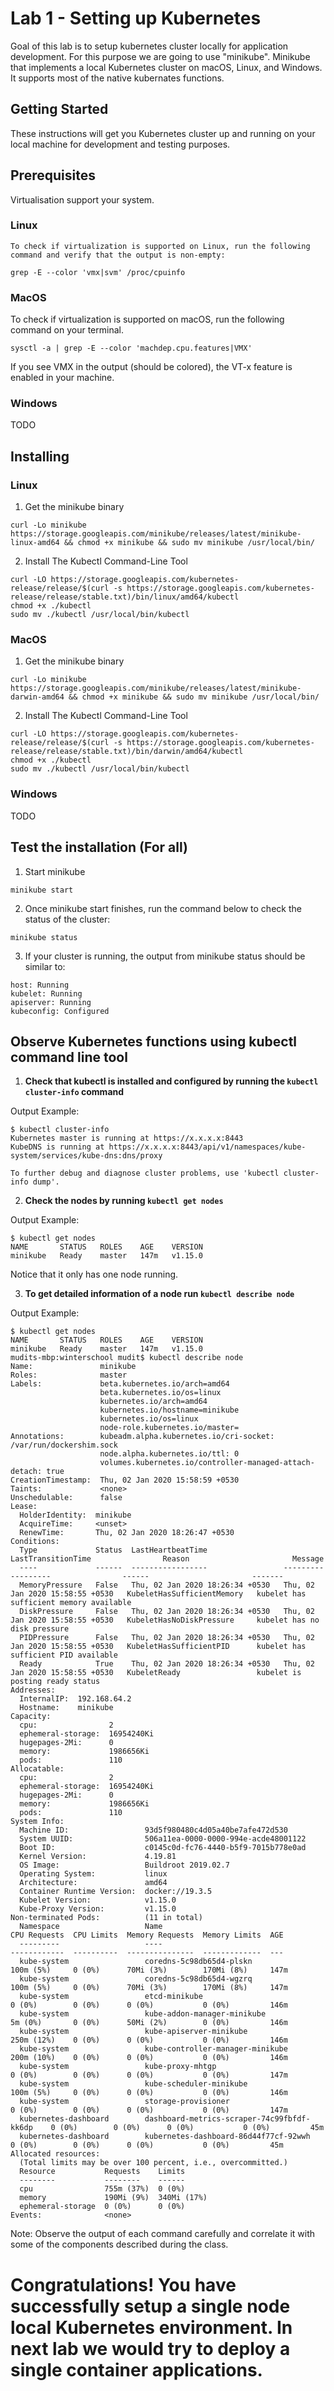 # Lab 1 - Setting up Kubernetes
Goal of this lab is to setup kubernetes cluster locally for application development. For this purpose we are going to use "minikube". Minikube that implements a local Kubernetes cluster on macOS, Linux, and Windows. It supports most of the native kubernates functions.

## Getting Started

These instructions will get you Kubernetes cluster up and running on your local machine for development and testing purposes. 

## Prerequisites

Virtualisation support your system. 

### Linux
    To check if virtualization is supported on Linux, run the following command and verify that the output is non-empty:
```
grep -E --color 'vmx|svm' /proc/cpuinfo
```
### MacOS
To check if virtualization is supported on macOS, run the following command on your terminal.
```
sysctl -a | grep -E --color 'machdep.cpu.features|VMX' 
```
If you see VMX in the output (should be colored), the VT-x feature is enabled in your machine.

### Windows 

TODO

## Installing

### Linux

1. Get the minikube binary 
```
curl -Lo minikube https://storage.googleapis.com/minikube/releases/latest/minikube-linux-amd64 && chmod +x minikube && sudo mv minikube /usr/local/bin/
```
2. Install The Kubectl Command-Line Tool
```
curl -LO https://storage.googleapis.com/kubernetes-release/release/$(curl -s https://storage.googleapis.com/kubernetes-release/release/stable.txt)/bin/linux/amd64/kubectl
chmod +x ./kubectl
sudo mv ./kubectl /usr/local/bin/kubectl
```

### MacOS
1. Get the minikube binary 
```
curl -Lo minikube https://storage.googleapis.com/minikube/releases/latest/minikube-darwin-amd64 && chmod +x minikube && sudo mv minikube /usr/local/bin/
```
2. Install The Kubectl Command-Line Tool
```
curl -LO https://storage.googleapis.com/kubernetes-release/release/$(curl -s https://storage.googleapis.com/kubernetes-release/release/stable.txt)/bin/darwin/amd64/kubectl
chmod +x ./kubectl
sudo mv ./kubectl /usr/local/bin/kubectl
```
### Windows 

TODO

## Test the installation (For all)

1. Start minikube 
```
minikube start
```

2. Once minikube start finishes, run the command below to check the status of the cluster:
```
minikube status
```

3. If your cluster is running, the output from minikube status should be similar to:
```
host: Running
kubelet: Running
apiserver: Running
kubeconfig: Configured
```

## Observe Kubernetes functions using kubectl command line tool 

1. **Check that kubectl is  installed and configured by running the ```kubectl cluster-info``` command**

Output Example: 
```
$ kubectl cluster-info
Kubernetes master is running at https://x.x.x.x:8443
KubeDNS is running at https://x.x.x.x:8443/api/v1/namespaces/kube-system/services/kube-dns:dns/proxy

To further debug and diagnose cluster problems, use 'kubectl cluster-info dump'.
```

2. **Check the nodes by running ```kubectl get nodes```**

Output Example:
```
$ kubectl get nodes
NAME       STATUS   ROLES    AGE    VERSION
minikube   Ready    master   147m   v1.15.0
```
Notice that it only has one node running. 

3. **To get detailed information of a node run ```kubectl describe node```**

Output Example:
```
$ kubectl get nodes
NAME       STATUS   ROLES    AGE    VERSION
minikube   Ready    master   147m   v1.15.0
mudits-mbp:winterschool mudit$ kubectl describe node
Name:               minikube
Roles:              master
Labels:             beta.kubernetes.io/arch=amd64
                    beta.kubernetes.io/os=linux
                    kubernetes.io/arch=amd64
                    kubernetes.io/hostname=minikube
                    kubernetes.io/os=linux
                    node-role.kubernetes.io/master=
Annotations:        kubeadm.alpha.kubernetes.io/cri-socket: /var/run/dockershim.sock
                    node.alpha.kubernetes.io/ttl: 0
                    volumes.kubernetes.io/controller-managed-attach-detach: true
CreationTimestamp:  Thu, 02 Jan 2020 15:58:59 +0530
Taints:             <none>
Unschedulable:      false
Lease:
  HolderIdentity:  minikube
  AcquireTime:     <unset>
  RenewTime:       Thu, 02 Jan 2020 18:26:47 +0530
Conditions:
  Type             Status  LastHeartbeatTime                 LastTransitionTime                Reason                       Message
  ----             ------  -----------------                 ------------------                ------                       -------
  MemoryPressure   False   Thu, 02 Jan 2020 18:26:34 +0530   Thu, 02 Jan 2020 15:58:55 +0530   KubeletHasSufficientMemory   kubelet has sufficient memory available
  DiskPressure     False   Thu, 02 Jan 2020 18:26:34 +0530   Thu, 02 Jan 2020 15:58:55 +0530   KubeletHasNoDiskPressure     kubelet has no disk pressure
  PIDPressure      False   Thu, 02 Jan 2020 18:26:34 +0530   Thu, 02 Jan 2020 15:58:55 +0530   KubeletHasSufficientPID      kubelet has sufficient PID available
  Ready            True    Thu, 02 Jan 2020 18:26:34 +0530   Thu, 02 Jan 2020 15:58:55 +0530   KubeletReady                 kubelet is posting ready status
Addresses:
  InternalIP:  192.168.64.2
  Hostname:    minikube
Capacity:
  cpu:                2
  ephemeral-storage:  16954240Ki
  hugepages-2Mi:      0
  memory:             1986656Ki
  pods:               110
Allocatable:
  cpu:                2
  ephemeral-storage:  16954240Ki
  hugepages-2Mi:      0
  memory:             1986656Ki
  pods:               110
System Info:
  Machine ID:                 93d5f980480c4d05a40be7afe472d530
  System UUID:                506a11ea-0000-0000-994e-acde48001122
  Boot ID:                    c0145c0d-fc76-4440-b5f9-7015b778e0ad
  Kernel Version:             4.19.81
  OS Image:                   Buildroot 2019.02.7
  Operating System:           linux
  Architecture:               amd64
  Container Runtime Version:  docker://19.3.5
  Kubelet Version:            v1.15.0
  Kube-Proxy Version:         v1.15.0
Non-terminated Pods:          (11 in total)
  Namespace                   Name                                          CPU Requests  CPU Limits  Memory Requests  Memory Limits  AGE
  ---------                   ----                                          ------------  ----------  ---------------  -------------  ---
  kube-system                 coredns-5c98db65d4-plskn                      100m (5%)     0 (0%)      70Mi (3%)        170Mi (8%)     147m
  kube-system                 coredns-5c98db65d4-wgzrq                      100m (5%)     0 (0%)      70Mi (3%)        170Mi (8%)     147m
  kube-system                 etcd-minikube                                 0 (0%)        0 (0%)      0 (0%)           0 (0%)         146m
  kube-system                 kube-addon-manager-minikube                   5m (0%)       0 (0%)      50Mi (2%)        0 (0%)         146m
  kube-system                 kube-apiserver-minikube                       250m (12%)    0 (0%)      0 (0%)           0 (0%)         146m
  kube-system                 kube-controller-manager-minikube              200m (10%)    0 (0%)      0 (0%)           0 (0%)         146m
  kube-system                 kube-proxy-mhtgp                              0 (0%)        0 (0%)      0 (0%)           0 (0%)         147m
  kube-system                 kube-scheduler-minikube                       100m (5%)     0 (0%)      0 (0%)           0 (0%)         146m
  kube-system                 storage-provisioner                           0 (0%)        0 (0%)      0 (0%)           0 (0%)         147m
  kubernetes-dashboard        dashboard-metrics-scraper-74c99fbfdf-kk6dp    0 (0%)        0 (0%)      0 (0%)           0 (0%)         45m
  kubernetes-dashboard        kubernetes-dashboard-86d44f77cf-92wwh         0 (0%)        0 (0%)      0 (0%)           0 (0%)         45m
Allocated resources:
  (Total limits may be over 100 percent, i.e., overcommitted.)
  Resource           Requests    Limits
  --------           --------    ------
  cpu                755m (37%)  0 (0%)
  memory             190Mi (9%)  340Mi (17%)
  ephemeral-storage  0 (0%)      0 (0%)
Events:              <none>
```

Note: Observe the output of each command carefully and correlate it with some of the components described during the class. 


# Congratulations! You have successfully setup a single node local Kubernetes environment. In next lab we would try to deploy a single container applications. 
